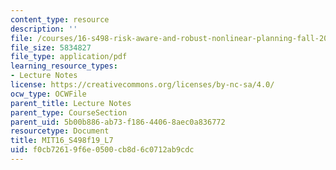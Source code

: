 ```yaml
---
content_type: resource
description: ''
file: /courses/16-s498-risk-aware-and-robust-nonlinear-planning-fall-2019/f0cb72619f6e0500cb8d6c0712ab9cdc_MIT16_S498f19_L7.pdf
file_size: 5834827
file_type: application/pdf
learning_resource_types:
- Lecture Notes
license: https://creativecommons.org/licenses/by-nc-sa/4.0/
ocw_type: OCWFile
parent_title: Lecture Notes
parent_type: CourseSection
parent_uid: 5b00b886-ab73-f186-4406-8aec0a836772
resourcetype: Document
title: MIT16_S498f19_L7
uid: f0cb7261-9f6e-0500-cb8d-6c0712ab9cdc
---
```

